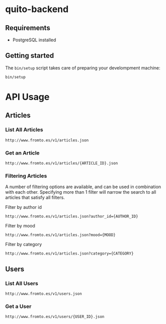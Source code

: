# quito-backend

## Requirements

  - PostgreSQL installed

## Getting started

The `bin/setup` script takes care of preparing your develompment machine:

```shell
bin/setup
```

# API Usage

## Articles

### List All Articles

```
http://www.fromto.es/v1/articles.json
```

### Get an Article

```
http://www.fromto.es/v1/articles/{ARTICLE_ID}.json
```

### Filtering Articles

A number of filtering options are available, and can be used in combination with
each other.  Specifying more than 1 filter will narrow the search to all
articles that satisfy all filters.

Filter by author id
```
http://www.fromto.es/v1/articles.json?author_id={AUTHOR_ID}
```

Filter by mood
```
http://www.fromto.es/v1/articles.json?mood={MOOD}
```

Filter by category
```
http://www.fromto.es/v1/articles.json?category={CATEGORY}
```

## Users


### List All Users

```
http://www.fromto.es/v1/users.json
```

### Get a User

```
http://www.fromto.es/v1/users/{USER_ID}.json
```
